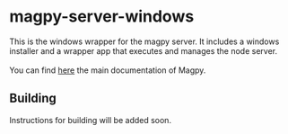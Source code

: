 # magpy-server-windows
This is the windows wrapper for the magpy server. It includes a windows installer and a wrapper app that executes and manages the node server. \
\
You can find [here](https://github.com/Magpy-io/magpy) the main documentation of Magpy.



## Building

Instructions for building will be added soon.
